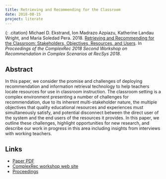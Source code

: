 ```yaml
---
title: Retrieving and Recommending for the Classroom
date: 2018-08-15
project: literate
---
```


{: .citation}
Michael D. Ekstrand, Ion Madrazo Azpiazu, Katherine Landau Wright, and Maria Soledad Pera. 2018. [Retrieving and Recommending for the Classroom: Stakeholders, Objectives, Resources, and Users](#). In <cite>Proceedings of the ComplexRec 2018 Second Workshop on Recommendation in Complex Scenarios at RecSys 2018</cite>.

## Abstract

In this paper, we consider the promise and challenges of deploying recommendation and information retrieval technology to help teachers locate resources for use in classroom instruction. The classroom setting is a complex environment presenting a number of challenges for recommendation, due to its inherent multi-stakeholder nature, the multiple objectives that quality educational resources and experiences must simultaneously satisfy, and potential disconnect between the direct user of the system and the end users of the resources it provides. In this paper, we outline these challenges, highlight opportunities for new research, and describe our work in progress in this area including insights from interviews with working teachers.

## Links

* [Paper PDF](https://md.ekstrandom.net/pubs/complexrec-literate.pdf)
* [ComplexRec workshop web site](http://toinebogers.com/workshops/complexrec2018/)
* [Proceedings](http://toinebogers.com/workshops/complexrec2018/resources/proceedings.pdf)